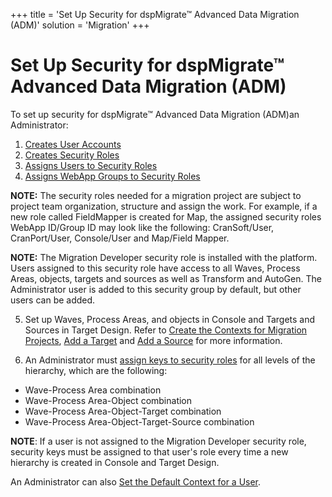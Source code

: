 +++
title = 'Set Up Security for dspMigrate™ Advanced Data Migration (ADM)'
solution = 'Migration'
+++

# Set Up Security for dspMigrate™ Advanced Data Migration (ADM)

To set up security for dspMigrate™ Advanced Data Migration (ADM)an
Administrator:

1.  [Creates User
    Accounts](../../Platform/Sys_Admin/Use_Cases/Create_User_Accounts_in_System_Administration)
2.  [Creates Security
    Roles](../../Platform/Sys_Admin/Use_Cases/Define_Security_Roles1)
3.  [Assigns Users to Security
    Roles](../../Platform/Sys_Admin/Use_Cases/Assign_Users_to_Security_Roles)
4.  [Assigns WebApp Groups to Security
    Roles](../../Platform/Sys_Admin/Use_Cases/Assign_WebApp_Groups_to_Security_Role)

**NOTE:** The security roles needed for a migration project are subject
to project team organization, structure and assign the work. For
example, if a new role called FieldMapper is created for Map, the
assigned security roles WebApp ID/Group ID may look like the following:
CranSoft/User, CranPort/User, Console/User and Map/Field Mapper.

<span style="font-weight: bold;">NOTE:</span> The Migration Developer
security role is installed with the platform. Users assigned to this
security role have access to all Waves, Process Areas, objects, targets
and sources as well as Transform and AutoGen. The Administrator user is
added to this security group by default, but other users can be added.

5.  Set up Waves, Process Areas, and objects in Console and Targets and
    Sources in Target Design. Refer to [Create the Contexts for
    Migration
    Projects](../Console/Use_Cases/Create_Contexts_for_Migration_Projects),
    [Add a
    Target](../Design/Use_Cases/Add_a_Target_in_Target_Design) and
    [Add a Source](../Design/Use_Cases/Assign_a_Source_to_a_Target)
    for more information.

<!-- end list -->

6.  An Administrator must [assign keys to security
    roles](../../Platform/Sys_Admin/Use_Cases/Assign_Keys_to_Security_Role)
    for all levels of the hierarchy, which are the following:

<!-- end list -->

  - Wave-Process Area combination
  - Wave-Process Area-Object combination
  - Wave-Process Area-Object-Target combination
  - Wave-Process Area-Object-Target-Source combination

**NOTE**: If a user is not assigned to the Migration Developer security
role, security keys must be assigned to that user's role every time a
new hierarchy is created in Console and Target Design.

An Administrator can also [Set the Default Context for a
User](../../Platform/Sys_Admin/Use_Cases/Set_the_Default_Context_for_a_User).
